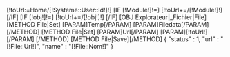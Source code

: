 [!toUrl:=Home/[!Systeme::User::Id!]!]
[IF [!Module!]!=]
    [!toUrl+=/[!Module!]!]
[/IF]
[IF [!obj!]!=]
    [!toUrl+=/[!obj!]!]
[/IF]
[OBJ Explorateur|_Fichier|File]
[METHOD File|Set]
	[PARAM]Temp[/PARAM]
	[PARAM]Filedata[/PARAM]
[/METHOD]
[METHOD File|Set]
	[PARAM]Url[/PARAM]
	[PARAM][!toUrl!][/PARAM]
[/METHOD]
[METHOD File|Save][/METHOD]
{
    "status" : 1,
    "url"   : "[!File::Url!]",
    "name"  : "[!File::Nom!]"
}
